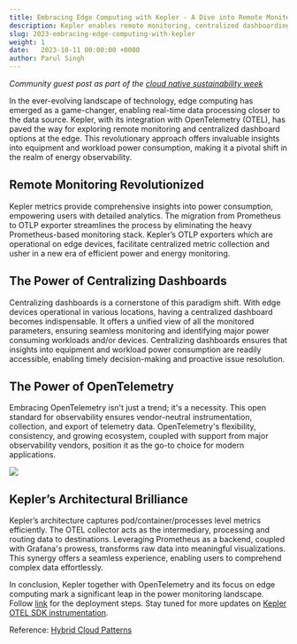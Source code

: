 ```yaml
---
title: Embracing Edge Computing with Kepler - A Dive into Remote Monitoring, Centralized Dashboarding, and Visualization
description: Kepler enables remote monitoring, centralized dashboarding, and visualization of energy consumption, revolutionizing energy observability at edge.
slug: 2023-embracing-edge-computing-with-kepler
weight: 1
date:   2023-10-11 00:00:00 +0000
author: Parul Singh
---
```


*Community guest post as part of the [cloud native sustainability week](https://tag-env-sustainability.cncf.io/cloud-native-sustainability-week/)*

In the ever-evolving landscape of technology, edge computing has emerged as a game-changer, enabling real-time data processing closer to the data source. Kepler, with its integration with OpenTelemetry (OTEL), has paved the way for exploring remote monitoring and centralized dashboard options at the edge. This revolutionary approach offers invaluable insights into equipment and workload power consumption, making it a pivotal shift in the realm of energy observability.

## Remote Monitoring Revolutionized

Kepler metrics provide comprehensive insights into power consumption, empowering users with detailed analytics. The migration from Prometheus to OTLP exporter streamlines the process by eliminating the heavy Prometheus-based monitoring stack. Kepler’s OTLP exporters which are operational on edge devices, facilitate centralized metric collection and usher in a new era of efficient power and energy monitoring.

## The Power of Centralizing Dashboards

Centralizing dashboards is a cornerstone of this paradigm shift. With edge devices operational in various locations, having a centralized dashboard becomes indispensable. It offers a unified view of all the monitored parameters, ensuring seamless monitoring and identifying major power consuming workloads and/or devices. Centralizing dashboards ensures that insights into equipment and workload power consumption are readily accessible, enabling timely decision-making and proactive issue resolution.

## The Power of OpenTelemetry

Embracing OpenTelemetry isn't just a trend; it's a necessity. This open standard for observability ensures vendor-neutral instrumentation, collection, and export of telemetry data. OpenTelemetry's flexibility, consistency, and growing ecosystem, coupled with support from major observability vendors, position it as the go-to choice for modern applications.

<p class="mt-5 mb-5"><img src="/images/blogs/2023-09-cloud-native-sustainability-week/KEPLER-OTEL.png"></p>

## Kepler’s Architectural Brilliance

Kepler’s architecture captures pod/container/processes level metrics efficiently. The OTEL collector acts as the intermediary, processing and routing data to destinations. Leveraging Prometheus as a backend, coupled with Grafana's prowess, transforms raw data into meaningful visualizations. This synergy offers a seamless experience, enabling users to comprehend complex data effortlessly.

In conclusion, Kepler together with OpenTelemetry and its focus on edge computing mark a significant leap in the power monitoring landscape. Follow [link](https://github.com/husky-parul/otel-observability) for the deployment steps. Stay tuned for more updates on [Kepler OTEL SDK instrumentation](https://github.com/sustainable-computing-io/kepler/issues/659).

Reference: [Hybrid Cloud Patterns](https://hybrid-cloud-patterns.io/learn/about/)
